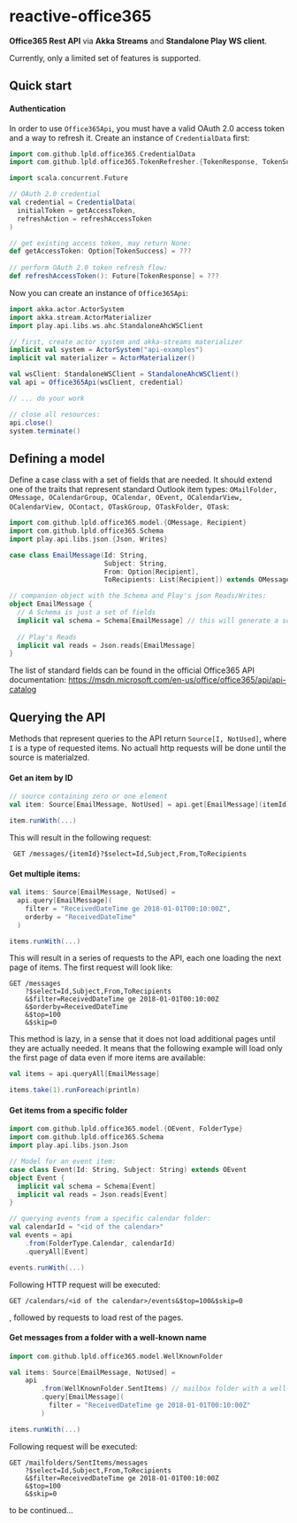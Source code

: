 # reactive-office365

**Office365 Rest API** via **Akka Streams** and **Standalone Play WS client**.

Currently, only a limited set of features is supported.

## Quick start

#### Authentication

In order to use `Office365Api`, you must have a valid OAuth 2.0 access token and a way to refresh it. Create an instance of `CredentialData` first:

```scala
import com.github.lpld.office365.CredentialData
import com.github.lpld.office365.TokenRefresher.{TokenResponse, TokenSuccess}

import scala.concurrent.Future

// OAuth 2.0 credential
val credential = CredentialData(
  initialToken = getAccessToken,
  refreshAction = refreshAccessToken
)

// get existing access token, may return None:
def getAccessToken: Option[TokenSuccess] = ???
  
// perform OAuth 2.0 token refresh flow:
def refreshAccessToken(): Future[TokenResponse] = ???
```

Now you can create an instance of `Office365Api`:

```scala
import akka.actor.ActorSystem
import akka.stream.ActorMaterializer
import play.api.libs.ws.ahc.StandaloneAhcWSClient

// first, create actor system and akka-streams materializer
implicit val system = ActorSystem("api-examples")
implicit val materializer = ActorMaterializer()

val wsClient: StandaloneWSClient = StandaloneAhcWSClient()
val api = Office365Api(wsClient, credential)

// ... do your work

// close all resources:
api.close()
system.terminate()
```



## Defining a model

Define a case class with a set of fields that are needed. It should extend one of the traits that represent standard Outlook item types: `OMailFolder, OMessage, OCalendarGroup, OCalendar, OEvent, OCalendarView, OCalendarView, OContact, OTaskGroup, OTaskFolder, OTask`:

```scala
import com.github.lpld.office365.model.{OMessage, Recipient}
import com.github.lpld.office365.Schema
import play.api.libs.json.{Json, Writes}

case class EmailMessage(Id: String,
                        Subject: String,
                        From: Option[Recipient],
                        ToRecipients: List[Recipient]) extends OMessage

// companion object with the Schema and Play's json Reads/Writes:
object EmailMessage {
  // A Schema is just a set of fields
  implicit val schema = Schema[EmailMessage] // this will generate a schema from the class fields
  
  // Play's Reads
  implicit val reads = Json.reads[EmailMessage]
}
```

The list of standard fields can be found in the official Office365 API documentation: https://msdn.microsoft.com/en-us/office/office365/api/api-catalog



## Querying the API

Methods that represent queries to the API return `Source[I, NotUsed]`, where `I` is a type of requested items. No actuall http requests will be done until the source is materialzed.



#### Get an item by ID

```scala
// source containing zero or one element
val item: Source[EmailMessage, NotUsed] = api.get[EmailMessage](itemId)

item.runWith(...)
```

This will result in the following request:

```
 GET /messages/{itemId}?$select=Id,Subject,From,ToRecipients
```



#### Get multiple items:

```scala
val items: Source[EmailMessage, NotUsed] = 
  api.query[EmailMessage](
    filter = "ReceivedDateTime ge 2018-01-01T00:10:00Z",
    orderby = "ReceivedDateTime"
  )

items.runWith(...)
```

This will result in a series of requests to the API, each one loading the next page of items. The first request will look like:

```
GET /messages
	?$select=Id,Subject,From,ToRecipients
	&$filter=ReceivedDateTime ge 2018-01-01T00:10:00Z
	&$orderby=ReceivedDateTime
	&$top=100
	&$skip=0
```

This method is lazy, in a sense that it does not load additional pages until they are actually needed. It means that the following example will load only the first page of data even if more items are available:

```scala
val items = api.queryAll[EmailMessage]

items.take(1).runForeach(println)
```



#### Get items from a specific folder

```scala
import com.github.lpld.office365.model.{OEvent, FolderType}
import com.github.lpld.office365.Schema
import play.api.libs.json.Json

// Model for an event item:
case class Event(Id: String, Subject: String) extends OEvent
object Event {
  implicit val schema = Schema[Event]
  implicit val reads = Json.reads[Event]
}

// querying events from a specific calendar folder:
val calendarId = "<id of the calendar>"
val events = api
	.from(FolderType.Calendar, calendarId)
	.queryAll[Event]

events.runWith(...)
```

Following HTTP request will be executed:

```
GET /calendars/<id of the calendar>/events&$top=100&$skip=0
```

, followed by requests to load rest of the pages.



#### Get messages from a folder with a well-known name

```scala
import com.github.lpld.office365.model.WellKnownFolder

val items: Source[EmailMessage, NotUsed] =
	api
		.from(WellKnownFolder.SentItems) // mailbox folder with a well-known name
		.query[EmailMessage](
          filter = "ReceivedDateTime ge 2018-01-01T00:10:00Z"
        )

items.runWith(...)
```

Following request will be executed:

```
GET /mailfolders/SentItems/messages
	?$select=Id,Subject,From,ToRecipients
    &$filter=ReceivedDateTime ge 2018-01-01T00:10:00Z
    &$top=100
    &$skip=0
```



to be continued...